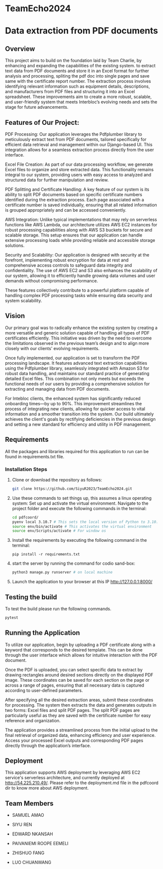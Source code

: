 # TeamEcho2024

# Data extraction from PDF documents
## Overview
This project aims to build on the foundation laid by Team Charlie, by enhancing and expanding the capabilities of the existing system. to extract text data from PDF documents and store it in an Excel format for further analysis and processing, spliting the pdf doc into single pages and save same with the certificate report number. The extraction process involves identifying relevant information such as equipment details, descriptions, and manufacturers from PDF files and structuring it into an Excel spreadsheet.
These improvements aim to create a more robust, scalable, and user-friendly system that meets Interbloc’s evolving needs and sets the stage for future advancements.

## Features of Our Project:

PDF Processing: Our application leverages the Pdfplumber library to meticulously extract text from PDF documents, tailored specifically for efficient data retrieval and management within our Django-based UI. This integration allows for a seamless extraction process directly from the user interface.

Excel File Creation: As part of our data processing workflow, we generate Excel files to organize and store extracted data. This functionality remains integral to our system, providing users with easy access to analyzed and structured data for further manipulation and review.

PDF Splitting and Certificate Handling: A key feature of our system is its ability to split PDF documents based on specific certificate numbers identified during the extraction process. Each page associated with a certificate number is saved individually, ensuring that all related information is grouped appropriately and can be accessed conveniently.

AWS Integration: Unlike typical implementations that may rely on serverless functions like AWS Lambda, our architecture utilizes AWS EC2 instances for robust processing capabilities along with AWS S3 buckets for secure and scalable storage. This setup ensures that our application can handle extensive processing loads while providing reliable and accessible storage solutions.

Security and Scalability: Our application is designed with security at the forefront, implementing robust encryption for data at rest and comprehensive access controls to safeguard data integrity and confidentiality. The use of AWS EC2 and S3 also enhances the scalability of our system, allowing it to efficiently handle growing data volumes and user demands without compromising performance.

These features collectively contribute to a powerful platform capable of handling complex PDF processing tasks while ensuring data security and system scalability.

## Vision

Our primary goal was to radically enhance the existing system by creating a more versatile and generic solution capable of handling all types of PDF certificates efficiently. This initiative was driven by the need to overcome the limitations observed in the previous team’s design and to align more closely with our clients' evolving requirements.

Once fully implemented, our application is set to transform the PDF processing landscape. It features advanced text extraction capabilities using the Pdfplumber library, seamlessly integrated with Amazon S3 for robust data handling, and maintains our standard practice of generating detailed Excel files. This combination not only meets but exceeds the functional needs of our users by providing a comprehensive solution for extracting and managing data from PDF documents.

For Intebloc clients, the enhanced system has significantly reduced onboarding times—by up to 90%. This improvement streamlines the process of integrating new clients, allowing for quicker access to vital information and a smoother transition into the system. Our build ultimately achieves the client's goals by rectifying deficiencies in the previous design and setting a new standard for efficiency and utility in PDF management.


## Requirements
All the packages and libraries required for this application to run can be found in requirements.txt file.

### Installation Steps
   1. Clone or download the repository as follows:
      ``` bash
      git clone https://github.com/SiyuR2023/TeamEcho2024.git
      ```
   2. Use these commands to set things up, this assumes a linux operating system:
      Set up and activate the virtual environment. Navigate to the project folder and execute the following commands in the terminal:
         ``` bash
         cd pdfcoord/
         pyenv local 3.10.7 # This sets the local version of Python to 3.10.7 (Optional)
         source env/bin/activate # This activates the virtual environment
         source env/Scripts/activate # For window os

         ```

   3. Install the requirements by executing the following command in the terminal:
         ```
         pip install -r requirements.txt
         ```
   4. start the server by running the command for codio sand-box:
         ```bash
         python3 manage.py runserver # on local machine
         ```
   5. Launch the application to your browser at this IP http://127.0.0.1:8000/    

## Testing the build
To test the build please run the following commands.
```bash
pytest
```
## Running the Application

To utilize our application, begin by uploading a PDF certificate along with a keyword that corresponds to the desired template. This can be done through the user interface which allows for intuitive interaction with the PDF document.

Once the PDF is uploaded, you can select specific data to extract by drawing rectangles around desired sections directly on the displayed PDF image. These coordinates can be saved for each section on the page or across a range of pages, ensuring that all necessary data is captured according to user-defined parameters.

After specifying all the desired extraction areas, submit these coordinates for processing. The system then extracts the data and generates outputs in two forms: Excel files and split PDF pages. The split PDF pages are particularly useful as they are saved with the certificate number for easy reference and organization.

The application provides a streamlined process from the initial upload to the final retrieval of organized data, enhancing efficiency and user experience. Access your processed Excel outputs and corresponding PDF pages directly through the application’s interface.

## Deployment
This application supports AWS deployment by leveraging AWS EC2 service's serverless architecture, and currently deployed at http://54.225.210.49/. Please refer to the deployment.md file in the pdfcoord dir to know more about AWS deployment.

## Team Members
- SAMUEL AMAO

- SIYU REN
  
- EDWARD NKANSAH
  
- PAIVANIEMI ROOPE EEMELI
  
- ZHISHUO FANG

- LUO CHUANWANG
